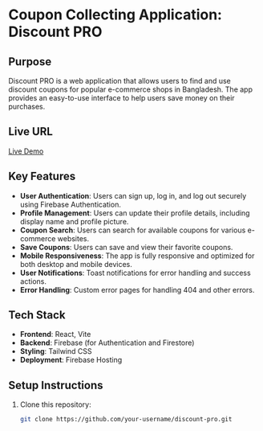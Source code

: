 # Coupon Collecting Application: Discount PRO

## Purpose
Discount PRO is a web application that allows users to find and use discount coupons for popular e-commerce shops in Bangladesh. The app provides an easy-to-use interface to help users save money on their purchases.

## Live URL
[Live Demo](https://your-live-site-url.com)

## Key Features
- **User Authentication**: Users can sign up, log in, and log out securely using Firebase Authentication.
- **Profile Management**: Users can update their profile details, including display name and profile picture.
- **Coupon Search**: Users can search for available coupons for various e-commerce websites.
- **Save Coupons**: Users can save and view their favorite coupons.
- **Mobile Responsiveness**: The app is fully responsive and optimized for both desktop and mobile devices.
- **User Notifications**: Toast notifications for error handling and success actions.
- **Error Handling**: Custom error pages for handling 404 and other errors.

## Tech Stack
- **Frontend**: React, Vite
- **Backend**: Firebase (for Authentication and Firestore)
- **Styling**: Tailwind CSS
- **Deployment**: Firebase Hosting

## Setup Instructions
1. Clone this repository:
   ```bash
   git clone https://github.com/your-username/discount-pro.git
